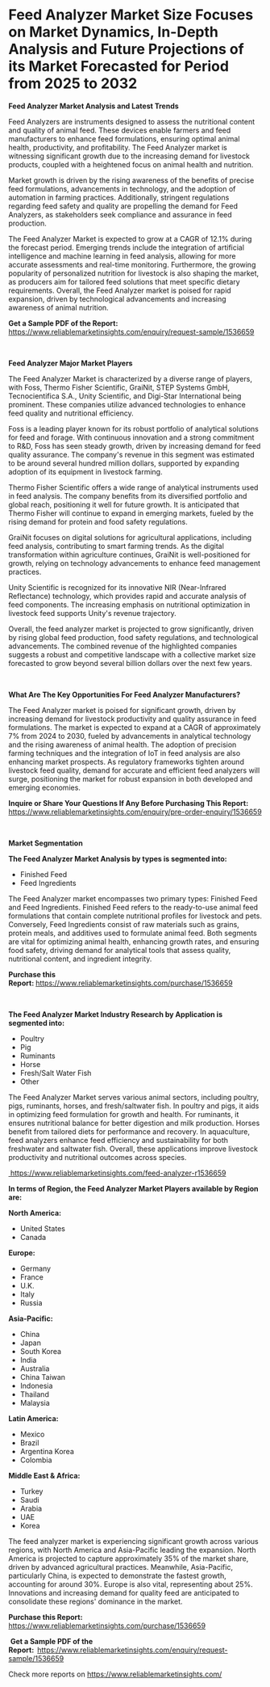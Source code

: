 <p><h1>Feed Analyzer Market Size Focuses on Market Dynamics, In-Depth Analysis and Future Projections of its Market Forecasted for Period from 2025 to 2032</h1></p><p><strong>Feed Analyzer Market Analysis and Latest Trends</strong></p>
<p><p>Feed Analyzers are instruments designed to assess the nutritional content and quality of animal feed. These devices enable farmers and feed manufacturers to enhance feed formulations, ensuring optimal animal health, productivity, and profitability. The Feed Analyzer market is witnessing significant growth due to the increasing demand for livestock products, coupled with a heightened focus on animal health and nutrition.</p><p>Market growth is driven by the rising awareness of the benefits of precise feed formulations, advancements in technology, and the adoption of automation in farming practices. Additionally, stringent regulations regarding feed safety and quality are propelling the demand for Feed Analyzers, as stakeholders seek compliance and assurance in feed production.</p><p>The Feed Analyzer Market is expected to grow at a CAGR of 12.1% during the forecast period. Emerging trends include the integration of artificial intelligence and machine learning in feed analysis, allowing for more accurate assessments and real-time monitoring. Furthermore, the growing popularity of personalized nutrition for livestock is also shaping the market, as producers aim for tailored feed solutions that meet specific dietary requirements. Overall, the Feed Analyzer market is poised for rapid expansion, driven by technological advancements and increasing awareness of animal nutrition.</p></p>
<p><strong>Get a Sample PDF of the Report:&nbsp;</strong> <a href="https://www.reliablemarketinsights.com/enquiry/request-sample/1536659?utm_campaign=1937&utm_medium=2&utm_source=Github&utm_content=ia&utm_term=22022025&utm_id=feed-analyzer">https://www.reliablemarketinsights.com/enquiry/request-sample/1536659</a></p>
<p>&nbsp;</p>
<p><strong>Feed Analyzer Major Market Players</strong></p>
<p><p>The Feed Analyzer Market is characterized by a diverse range of players, with Foss, Thermo Fisher Scientific, GraiNit, STEP Systems GmbH, Tecnocientifica S.A., Unity Scientific, and Digi-Star International being prominent. These companies utilize advanced technologies to enhance feed quality and nutritional efficiency.</p><p>Foss is a leading player known for its robust portfolio of analytical solutions for feed and forage. With continuous innovation and a strong commitment to R&D, Foss has seen steady growth, driven by increasing demand for feed quality assurance. The company's revenue in this segment was estimated to be around several hundred million dollars, supported by expanding adoption of its equipment in livestock farming.</p><p>Thermo Fisher Scientific offers a wide range of analytical instruments used in feed analysis. The company benefits from its diversified portfolio and global reach, positioning it well for future growth. It is anticipated that Thermo Fisher will continue to expand in emerging markets, fueled by the rising demand for protein and food safety regulations.</p><p>GraiNit focuses on digital solutions for agricultural applications, including feed analysis, contributing to smart farming trends. As the digital transformation within agriculture continues, GraiNit is well-positioned for growth, relying on technology advancements to enhance feed management practices.</p><p>Unity Scientific is recognized for its innovative NIR (Near-Infrared Reflectance) technology, which provides rapid and accurate analysis of feed components. The increasing emphasis on nutritional optimization in livestock feed supports Unity's revenue trajectory.</p><p>Overall, the feed analyzer market is projected to grow significantly, driven by rising global feed production, food safety regulations, and technological advancements. The combined revenue of the highlighted companies suggests a robust and competitive landscape with a collective market size forecasted to grow beyond several billion dollars over the next few years.</p></p>
<p>&nbsp;</p>
<p><strong>What Are The Key Opportunities For Feed Analyzer Manufacturers?</strong></p>
<p><p>The Feed Analyzer market is poised for significant growth, driven by increasing demand for livestock productivity and quality assurance in feed formulations. The market is expected to expand at a CAGR of approximately 7% from 2024 to 2030, fueled by advancements in analytical technology and the rising awareness of animal health. The adoption of precision farming techniques and the integration of IoT in feed analysis are also enhancing market prospects. As regulatory frameworks tighten around livestock feed quality, demand for accurate and efficient feed analyzers will surge, positioning the market for robust expansion in both developed and emerging economies.</p></p>
<p><strong>Inquire or Share Your Questions If Any Before Purchasing This Report:</strong> <a href="https://www.reliablemarketinsights.com/enquiry/pre-order-enquiry/1536659?utm_campaign=1937&utm_medium=2&utm_source=Github&utm_content=ia&utm_term=22022025&utm_id=feed-analyzer">https://www.reliablemarketinsights.com/enquiry/pre-order-enquiry/1536659</a></p>
<p>&nbsp;</p>
<p><strong>Market Segmentation</strong></p>
<p><strong>The Feed Analyzer Market Analysis by types is segmented into:</strong></p>
<p><ul><li>Finished Feed</li><li>Feed Ingredients</li></ul></p>
<p><p>The Feed Analyzer market encompasses two primary types: Finished Feed and Feed Ingredients. Finished Feed refers to the ready-to-use animal feed formulations that contain complete nutritional profiles for livestock and pets. Conversely, Feed Ingredients consist of raw materials such as grains, protein meals, and additives used to formulate animal feed. Both segments are vital for optimizing animal health, enhancing growth rates, and ensuring food safety, driving demand for analytical tools that assess quality, nutritional content, and ingredient integrity.</p></p>
<p><strong>Purchase this Report:&nbsp;</strong><a href="https://www.reliablemarketinsights.com/purchase/1536659?utm_campaign=1937&utm_medium=2&utm_source=Github&utm_content=ia&utm_term=22022025&utm_id=feed-analyzer">https://www.reliablemarketinsights.com/purchase/1536659</a></p>
<p>&nbsp;</p>
<p><strong>The Feed Analyzer Market Industry Research by Application is segmented into:</strong></p>
<p><ul><li>Poultry</li><li>Pig</li><li>Ruminants</li><li>Horse</li><li>Fresh/Salt Water Fish</li><li>Other</li></ul></p>
<p><p>The Feed Analyzer Market serves various animal sectors, including poultry, pigs, ruminants, horses, and fresh/saltwater fish. In poultry and pigs, it aids in optimizing feed formulation for growth and health. For ruminants, it ensures nutritional balance for better digestion and milk production. Horses benefit from tailored diets for performance and recovery. In aquaculture, feed analyzers enhance feed efficiency and sustainability for both freshwater and saltwater fish. Overall, these applications improve livestock productivity and nutritional outcomes across species.</p></p>
<p><a href="https://www.reliablemarketinsights.com/feed-analyzer-r1536659?utm_campaign=1937&utm_medium=2&utm_source=Github&utm_content=ia&utm_term=22022025&utm_id=feed-analyzer">&nbsp;https://www.reliablemarketinsights.com/feed-analyzer-r1536659</a></p>
<p><strong>In terms of Region, the Feed Analyzer Market Players available by Region are:</strong></p>
<p>
    <p> <strong> North America: </strong>
        <ul>
            <li>United States</li>
            <li>Canada</li>
        </ul>
        </p> 
    <p> <strong> Europe: </strong>
        <ul>
            <li>Germany</li>
            <li>France</li>
            <li>U.K.</li>
            <li>Italy</li>
            <li>Russia</li>
        </ul>
        </p> 
    <p> <strong> Asia-Pacific: </strong>
        <ul>
            <li>China</li>
            <li>Japan</li>
            <li>South Korea</li>
            <li>India</li>
            <li>Australia</li>
            <li>China Taiwan</li>
            <li>Indonesia</li>
            <li>Thailand</li>
            <li>Malaysia</li>
        </ul>
        </p> 
    <p> <strong> Latin America: </strong>
        <ul>
            <li>Mexico</li>
            <li>Brazil</li>
            <li>Argentina Korea</li>
            <li>Colombia</li>
        </ul>
        </p> 
    <p> <strong> Middle East & Africa: </strong>
        <ul>
            <li>Turkey</li>
            <li>Saudi</li>
            <li>Arabia</li>
            <li>UAE</li>
            <li>Korea</li>
        </ul>
    </p>
    </p>
<p><p>The feed analyzer market is experiencing significant growth across various regions, with North America and Asia-Pacific leading the expansion. North America is projected to capture approximately 35% of the market share, driven by advanced agricultural practices. Meanwhile, Asia-Pacific, particularly China, is expected to demonstrate the fastest growth, accounting for around 30%. Europe is also vital, representing about 25%. Innovations and increasing demand for quality feed are anticipated to consolidate these regions' dominance in the market.</p></p>
<p><strong>Purchase this Report: </strong><a href="https://www.reliablemarketinsights.com/purchase/1536659?utm_campaign=1937&utm_medium=2&utm_source=Github&utm_content=ia&utm_term=22022025&utm_id=feed-analyzer">https://www.reliablemarketinsights.com/purchase/1536659</a></p>
<p>&nbsp;<strong>Get a Sample PDF of the Report:&nbsp;&nbsp;</strong><a href="https://www.reliablemarketinsights.com/enquiry/request-sample/1536659?utm_campaign=1937&utm_medium=2&utm_source=Github&utm_content=ia&utm_term=22022025&utm_id=feed-analyzer">https://www.reliablemarketinsights.com/enquiry/request-sample/1536659</a></p>
<p><strong></strong></p>
<p>Check more reports on <a href="https://www.reliablemarketinsights.com/?utm_campaign=1937&utm_medium=2&utm_source=Github&utm_content=ia&utm_term=22022025&utm_id=feed-analyzer">https://www.reliablemarketinsights.com/</a></p>